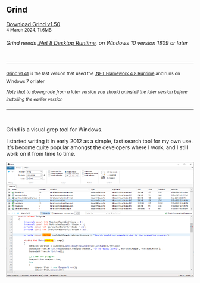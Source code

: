 ## Grind

[Download Grind v1.50](https://github.com/Arjailer/arjailer.github.io/releases/download/Grind/Grind.Setup.exe)
<br />
<sup>4 March 2024, 11.6MB</sup>

_Grind needs [.Net 8 Desktop Runtime](https://dotnet.microsoft.com/en-us/download/dotnet/8.0), on Windows 10 version 1809 or later_

<br />

---

<sub>[Grind v1.41](https://github.com/Arjailer/arjailer.github.io/releases/download/Grind-dotnet-4/Grind.Setup.v1.41.exe) is the last version that used the [.NET Framework 4.8 Runtime](https://dotnet.microsoft.com/download/dotnet-framework) and runs on Windows 7 or later</sub>

<sup>_Note that to downgrade from a later version you should uninstall the later version before installing the earlier version_</sup>

---

<br />

Grind is a visual grep tool for Windows.

I started writing it in early 2012 as a simple, fast search tool for my own use. It's become quite popular amongst the developers where I work, and I still work on it from time to time.

![Grind screenshot](Grind1.png)
